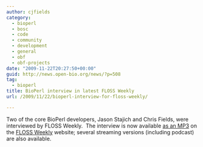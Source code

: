 ```yaml
---
author: cjfields
category:
  - bioperl
  - bosc
  - code
  - community
  - development
  - general
  - obf
  - obf-projects
date: "2009-11-22T20:27:50+00:00"
guid: http://news.open-bio.org/news/?p=508
tag:
  - bioperl
title: BioPerl interview in latest FLOSS Weekly
url: /2009/11/22/bioperl-interview-for-floss-weekly/

---
```

Two of the core BioPerl developers, Jason Stajich and Chris Fields, were interviewed by FLOSS Weekly.  The interview is now available [as an MP3](http://www.podtrac.com/pts/redirect.mp3/twit.cachefly.net/floss0096.mp3) on the [FLOSS Weekly](http://twit.tv/floss96) website; several streaming versions (including podcast) are also available.
